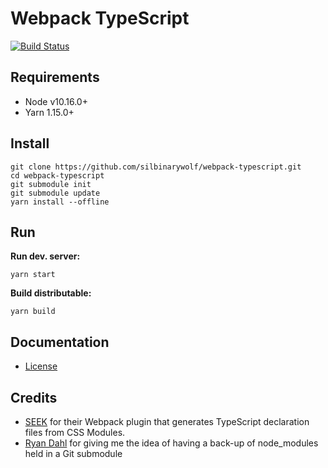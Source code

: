 # Webpack TypeScript

[![Build Status](https://travis-ci.org/silbinarywolf/webpack-typescript.svg?branch=master)](https://travis-ci.org/silbinarywolf/webpack-typescript)

## Requirements

* Node v10.16.0+
* Yarn 1.15.0+

## Install

```
git clone https://github.com/silbinarywolf/webpack-typescript.git
cd webpack-typescript
git submodule init
git submodule update
yarn install --offline
```

## Run

**Run dev. server:**
```
yarn start
```

**Build distributable:**
```
yarn build
```

## Documentation

* [License](LICENSE.md)

## Credits

* [SEEK](https://github.com/seek-oss/css-modules-typescript-loader) for their Webpack plugin that generates TypeScript declaration files from CSS Modules.
* [Ryan Dahl](https://github.com/denoland/deno) for giving me the idea of having a back-up of node_modules held in a Git submodule
